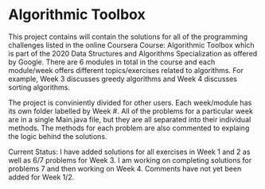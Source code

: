 # Algorithmic Toolbox
This project contains will contain the solutions for all of the programming challenges listed in the online Coursera Course: Algorithmic Toolbox which is part of the 2020 Data Structures and Algorithms Specialization as offered by Google. There are 6 modules in total in the course and each module/week offers different topics/exercises related to algorithms. For example, Week 3 discusses greedy algorithms and Week 4 discusses sorting algorithms. 

The project is conviniently divided for other users. Each week/module has its own folder labelled by Week #. All of the problems for a particular week are in a single Main.java file, but they are all separated into their individual methods. The methods for each problem are also commented to explaing the logic behind the solutions. 

Current Status: I have added solutions for all exercises in Week 1 and 2 as well as 6/7 problems for Week 3. I am working on completing solutions for problems 7 and then working on Week 4. Comments have not yet been added for Week 1/2. 
